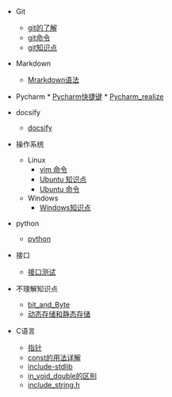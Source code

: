 <!-- _sidebar.md -->
  * Git
    * [git的了解](./Git/git%E7%9A%84%E4%BA%86%E8%A7%A3.md)<!--注意这里是相对路径-->
    * [git命令](./Git/git%E5%91%BD%E4%BB%A4.md)
    * [git知识点](./Git/git%E7%9F%A5%E8%AF%86%E7%82%B9.md)
  
  
  * Markdown
    * [Mrarkdown语法](./Markdown/markdown.md)
  
  
   * Pycharm
    * [Pycharm快捷键](./Pycharm/Pycharm%E5%BF%AB%E6%8D%B7%E9%94%AE.md)
    * [Pycharm_realize](./Pycharm/pycharm_realize.md)
  
  
  * docsify
    * [docsify](./docisfy/docsify.md)
  
  
  
  * 操作系统
    * Linux
      * [vim 命令](./%E6%93%8D%E4%BD%9C%E7%B3%BB%E7%BB%9F/Liunx%E6%93%8D%E4%BD%9C%E7%B3%BB%E7%BB%9F/vim%E5%91%BD%E4%BB%A4.md)
      * [Ubuntu 知识点](./%E6%93%8D%E4%BD%9C%E7%B3%BB%E7%BB%9F/Liunx%E6%93%8D%E4%BD%9C%E7%B3%BB%E7%BB%9F/Ubuntu%E7%9F%A5%E8%AF%86%E7%82%B9.md)
      * [Ubuntu 命令](./%E6%93%8D%E4%BD%9C%E7%B3%BB%E7%BB%9F/Liunx%E6%93%8D%E4%BD%9C%E7%B3%BB%E7%BB%9F/Ubuntu%E5%91%BD%E4%BB%A4.md)
    * Windows
      * [ Windows知识点](./%E6%93%8D%E4%BD%9C%E7%B3%BB%E7%BB%9F/Windows%E6%93%8D%E4%BD%9C%E7%B3%BB%E7%BB%9F/Windows%E7%9F%A5%E8%AF%86%E7%82%B9.md)
      


  * python
    * [python](./python/python.md)
  
  * 接口
    * [接口测试](./%E6%8E%A5%E5%8F%A3%E6%B5%8B%E8%AF%95/%E6%8E%A5%E5%8F%A3%E6%B5%8B%E8%AF%95.md)
  * 不理解知识点
    * [bit_and_Byte](./%E4%B8%8D%E7%90%86%E8%A7%A3%E7%9F%A5%E8%AF%86%E7%82%B9/bit_and_byte.md)
    * [动态存储和静态存储](./%E4%B8%8D%E7%90%86%E8%A7%A3%E7%9F%A5%E8%AF%86%E7%82%B9/%E5%8A%A8%E6%80%81%E5%AD%98%E5%82%A8%E5%92%8C%E9%9D%99%E6%80%81%E5%AD%98%E5%82%A8.md)
  
  * C语言
    * [指针](./C%E8%AF%AD%E8%A8%80/%E6%8C%87%E9%92%88.md)
    * [const的用法详解](./C%E8%AF%AD%E8%A8%80/const%E7%9A%84%E7%94%A8%E6%B3%95%E8%AF%A6%E8%A7%A3.md)
    * [include-stdlib](./C%E8%AF%AD%E8%A8%80/include_stdlib.h%E5%87%BD%E6%95%B0.md)
    * [in_void_double的区别](./C%E8%AF%AD%E8%A8%80/int_void-double%E7%9A%84%E5%8C%BA%E5%88%AB.md)
    * [include_string.h](./C%E8%AF%AD%E8%A8%80/string.h.md)